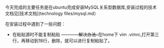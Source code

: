 今天完成的主要任务是在ubuntu完成安装MySQL关系型数据库,安装过程的技术文档见[技术文档](technology files/mysql.md）

在安装过程中遇到了一些问题：

* 在粘贴源时不能复制粘贴 ~~————解决办法~~`>`在home下 vim .vimrc,打开第三行，再移动到18行，删除，就可以进行复制粘贴了。


